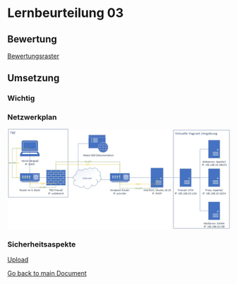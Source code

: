 # Lernbeurteilung 03

## Bewertung
[Bewertungsraster](https://bscw.tbz.ch/bscw/bscw.cgi/31406123?op=preview&back_url=23235391%3fclient_size%3d639x592)

## Umsetzung
### Wichtig


### Netzwerkplan
<img align="center" width="" height="" src="./img/../../img/Netzplan-Websrv4.jpg" alt="Netzplan">

### Sicherheitsaspekte
[Upload](https://github.com/Daddey69/Modul_300/blob/master/documents/sec.md)



[Go back to main Document](https://github.com/Daddey69/Modul_300/blob/master/README.md)
